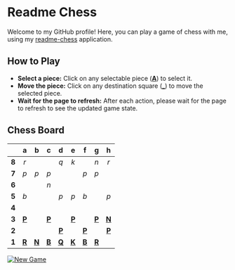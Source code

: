 # Readme Chess

Welcome to my GitHub profile! Here, you can play a game of chess with me, using my [readme-chess](https://github.com/grim-kalman/readme-chess) application.

## How to Play

- **Select a piece:** Click on any selectable piece ([**A**]()) to select it.
- **Move the piece:** Click on any destination square ([**_**]()) to move the selected piece.
- **Wait for the page to refresh:** After each action, please wait for the page to refresh to see the updated game state.

## Chess Board
|     |  a  |  b  |  c  |  d  |  e  |  f  |  g  |  h  |
|:---:|:---:|:---:|:---:|:---:|:---:|:---:|:---:|:---:|
|  **8**  |  _r_  |     |     |  _q_  |  _k_  |     |  _n_  |  _r_  |
|  **7**  |  _p_  |  _p_  |  _p_  |     |     |  _p_  |  _p_  |     |
|  **6**  |     |     |  _n_  |     |     |     |     |     |
|  **5**  |  _b_  |     |     |  _p_  |  _p_  |  _b_  |     |  _p_  |
|  **4**  |     |     |     |     |     |     |     |     |
|  **3**  |  [**P**](https://readmechess.azurewebsites.net/select?square=a3)  |     |  [**P**](https://readmechess.azurewebsites.net/select?square=c3)  |     |  [**P**](https://readmechess.azurewebsites.net/select?square=e3)  |     |  [**P**](https://readmechess.azurewebsites.net/select?square=g3)  |  [**N**](https://readmechess.azurewebsites.net/select?square=h3)  |
|  **2**  |     |     |     |  [**P**](https://readmechess.azurewebsites.net/select?square=d2)  |     |  [**P**](https://readmechess.azurewebsites.net/select?square=f2)  |     |  [**P**](https://github.com/grim-kalman)  |
|  **1**  |  [**R**](https://readmechess.azurewebsites.net/select?square=a1)  |  [**N**](https://github.com/grim-kalman)  |  [**B**](https://readmechess.azurewebsites.net/select?square=c1)  |  [**Q**](https://readmechess.azurewebsites.net/select?square=d1)  |  [**K**](https://readmechess.azurewebsites.net/select?square=e1)  |  [**B**](https://readmechess.azurewebsites.net/select?square=f1)  |  [**R**](https://readmechess.azurewebsites.net/select?square=g1)  |     |

[![New Game](https://img.shields.io/badge/New_Game-4CAF50)](https://readmechess.azurewebsites.net/new)